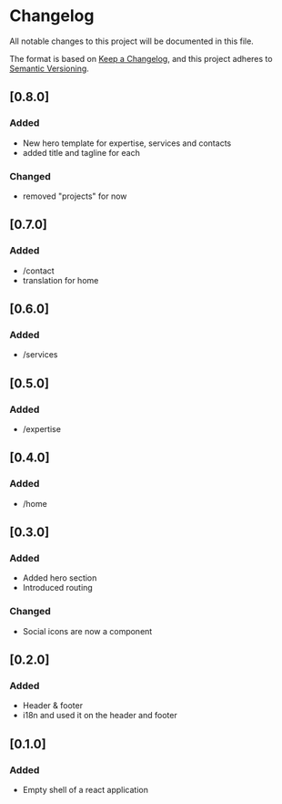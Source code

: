 # Changelog

All notable changes to this project will be documented in this file.

The format is based on [Keep a Changelog](https://keepachangelog.com/en/1.0.0/),
and this project adheres to [Semantic Versioning](https://semver.org/spec/v2.0.0.html).

## [0.8.0]
### Added
* New hero template for expertise, services and contacts
* added title and tagline for each

### Changed
* removed "projects" for now


## [0.7.0]

### Added

* /contact
* translation for home

## [0.6.0]

### Added

* /services

## [0.5.0]

### Added

* /expertise

## [0.4.0]

### Added

* /home

## [0.3.0]

### Added

* Added hero section
* Introduced routing

### Changed

* Social icons are now a component

## [0.2.0]

### Added

* Header & footer
* i18n and used it on the header and footer

## [0.1.0]

### Added

* Empty shell of a react application
